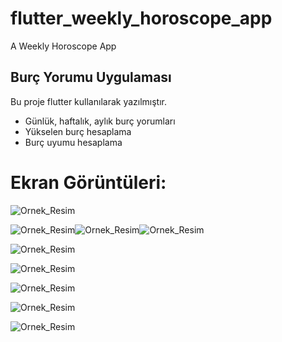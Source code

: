 # flutter_weekly_horoscope_app

A Weekly Horoscope App

## Burç Yorumu Uygulaması

Bu proje flutter kullanılarak yazılmıştır.

- Günlük, haftalık, aylık burç yorumları
- Yükselen burç hesaplama 
- Burç uyumu hesaplama

# Ekran Görüntüleri:

   ![Ornek_Resim](https://i.ibb.co/ph3Ljq0/1.png)

![Ornek_Resim](https://i.ibb.co/RP2nBqS/2.png)![Ornek_Resim](https://i.ibb.co/QPKzhP8/3.png)![Ornek_Resim](https://i.ibb.co/rk4GLp9/4.png)

![Ornek_Resim](https://i.ibb.co/8P4sHyd/5.png)

![Ornek_Resim](https://i.ibb.co/mRsPmKP/6.png)

![Ornek_Resim](https://i.ibb.co/TcrR7D8/7.png)

![Ornek_Resim](https://i.ibb.co/Gtxs13y/8.png)

![Ornek_Resim](https://i.ibb.co/ZzYyyTX/9.png)
